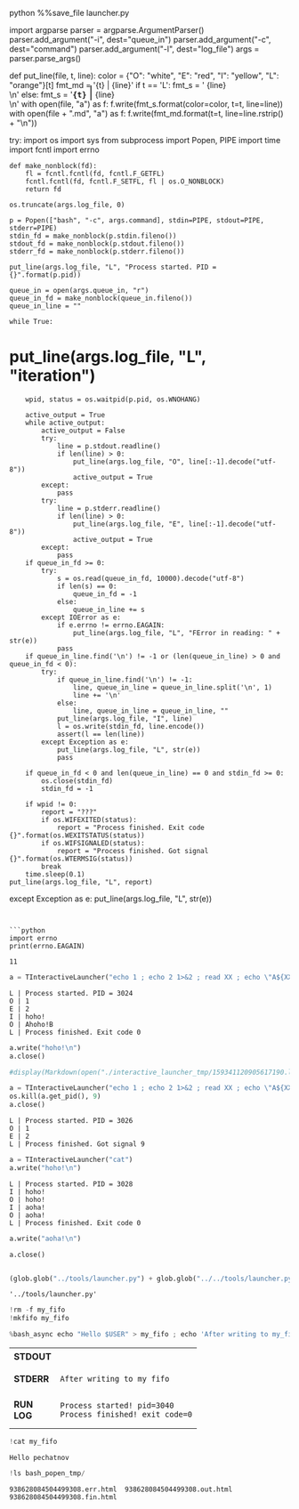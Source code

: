 python
%%save_file launcher.py

import argparse
parser = argparse.ArgumentParser()
parser.add_argument("-i", dest="queue_in")
parser.add_argument("-c", dest="command")
parser.add_argument("-l", dest="log_file")
args = parser.parse_args()

def put_line(file, t, line):
    color = {"O": "white", "E": "red", "I": "yellow", "L": "orange"}[t]
    fmt_md = '{t} | {line}'
    if t == 'L':
        fmt_s = '<font style="color: {color};"> {line} </font> </br>\n'
    else:
        fmt_s = '<tt style="color: {color};"><b>{t}</b></tt>&nbsp;<font style="font-size: 1.6em; line-height: 0.0em; ">|</font> {line} </br>\n'
    with open(file, "a") as f:
        f.write(fmt_s.format(color=color, t=t, line=line))
    with open(file + ".md", "a") as f:
        f.write(fmt_md.format(t=t, line=line.rstrip() + "\n"))

try:
    import os
    import sys
    from subprocess import Popen, PIPE
    import time
    import fcntl
    import errno

    def make_nonblock(fd):
        fl = fcntl.fcntl(fd, fcntl.F_GETFL)
        fcntl.fcntl(fd, fcntl.F_SETFL, fl | os.O_NONBLOCK)
        return fd
    
    os.truncate(args.log_file, 0)

    p = Popen(["bash", "-c", args.command], stdin=PIPE, stdout=PIPE, stderr=PIPE)
    stdin_fd = make_nonblock(p.stdin.fileno())
    stdout_fd = make_nonblock(p.stdout.fileno())
    stderr_fd = make_nonblock(p.stderr.fileno())
    
    put_line(args.log_file, "L", "Process started. PID = {}".format(p.pid))
    
    queue_in = open(args.queue_in, "r")
    queue_in_fd = make_nonblock(queue_in.fileno())
    queue_in_line = ""
    
    while True:
#         put_line(args.log_file, "L", "iteration")
        wpid, status = os.waitpid(p.pid, os.WNOHANG)
        
        active_output = True
        while active_output:
            active_output = False
            try:
                line = p.stdout.readline()
                if len(line) > 0:
                    put_line(args.log_file, "O", line[:-1].decode("utf-8"))
                    active_output = True
            except:
                pass
            try:
                line = p.stderr.readline()
                if len(line) > 0:
                    put_line(args.log_file, "E", line[:-1].decode("utf-8"))
                    active_output = True
            except:
                pass
        if queue_in_fd >= 0:
            try:
                s = os.read(queue_in_fd, 10000).decode("utf-8")
                if len(s) == 0:
                    queue_in_fd = -1
                else:
                    queue_in_line += s
            except IOError as e:
                if e.errno != errno.EAGAIN:
                    put_line(args.log_file, "L", "FError in reading: " + str(e))
                pass
        if queue_in_line.find('\n') != -1 or (len(queue_in_line) > 0 and queue_in_fd < 0):
            try:
                if queue_in_line.find('\n') != -1:
                    line, queue_in_line = queue_in_line.split('\n', 1)
                    line += '\n'
                else:
                    line, queue_in_line = queue_in_line, ""
                put_line(args.log_file, "I", line)
                l = os.write(stdin_fd, line.encode())
                assert(l == len(line))
            except Exception as e:
                put_line(args.log_file, "L", str(e))
                pass
        
        if queue_in_fd < 0 and len(queue_in_line) == 0 and stdin_fd >= 0:
            os.close(stdin_fd)
            stdin_fd = -1
        
        if wpid != 0:
            report = "???"
            if os.WIFEXITED(status):
                report = "Process finished. Exit code {}".format(os.WEXITSTATUS(status)) 
            if os.WIFSIGNALED(status):
                report = "Process finished. Got signal {}".format(os.WTERMSIG(status)) 
            break
        time.sleep(0.1)
    put_line(args.log_file, "L", report)
except Exception as e:
    put_line(args.log_file, "L", str(e))
```


```python
import errno
print(errno.EAGAIN)
```

    11



```python
a = TInteractiveLauncher("echo 1 ; echo 2 1>&2 ; read XX ; echo \"A${XX}B\" ")
```





```
L | Process started. PID = 3024
O | 1
E | 2
I | hoho!
O | Ahoho!B
L | Process finished. Exit code 0

```





```python
a.write("hoho!\n")
a.close()
```


```python
#display(Markdown(open("./interactive_launcher_tmp/159341120905617190.log.md").read()))
```


```python
a = TInteractiveLauncher("echo 1 ; echo 2 1>&2 ; read XX ; echo \"A${XX}B\" ")
os.kill(a.get_pid(), 9)
a.close()
```





```
L | Process started. PID = 3026
O | 1
E | 2
L | Process finished. Got signal 9

```





```python
a = TInteractiveLauncher("cat")
a.write("hoho!\n")

```





```
L | Process started. PID = 3028
I | hoho!
O | hoho!
I | aoha!
O | aoha!
L | Process finished. Exit code 0

```





```python
a.write("aoha!\n")
```


```python
a.close()
```


```python

(glob.glob("../tools/launcher.py") + glob.glob("../../tools/launcher.py"))[0]
```




    '../tools/launcher.py'




```python
!rm -f my_fifo
!mkfifo my_fifo
```


```python
%bash_async echo "Hello $USER" > my_fifo ; echo 'After writing to my_fifo'
```



<table width="100%">
<colgroup>
   <col span="1" style="width: 70px;">
   <col span="1">
</colgroup>    
<tbody>
  <tr> <td><b>STDOUT</b> <td> 
    
    
```

```

      
  <tr> <td><b>STDERR</b> <td> 
    
    
```
After writing to my_fifo

```

      
  <tr> <td><b>RUN LOG</b> <td> 
    
    
```
Process started! pid=3040
Process finished! exit_code=0

```

      
</tbody>
</table>




```python
!cat my_fifo
```

    Hello pechatnov



```python
!ls bash_popen_tmp/
```

    938628084504499308.err.html  938628084504499308.out.html
    938628084504499308.fin.html



```python

```


```python

```


```python

```


```python

```


```python

```
